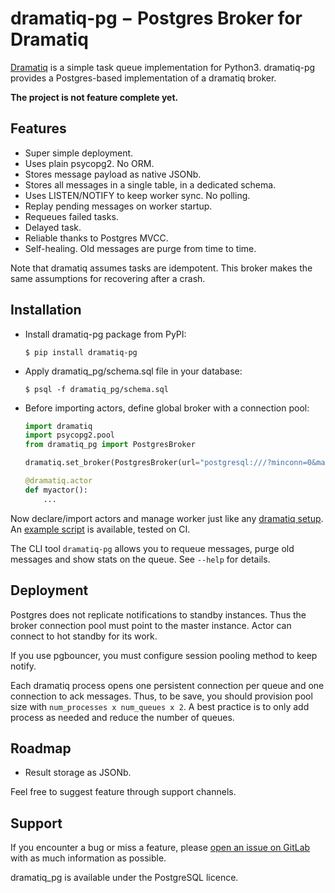 # dramatiq-pg − Postgres Broker for Dramatiq

[Dramatiq](https://dramatiq.io/) is a simple task queue implementation for
Python3. dramatiq-pg provides a Postgres-based implementation of a dramatiq
broker.

**The project is not feature complete yet.**

## Features

- Super simple deployment.
- Uses plain psycopg2. No ORM.
- Stores message payload as native JSONb.
- Stores all messages in a single table, in a dedicated schema.
- Uses LISTEN/NOTIFY to keep worker sync. No polling.
- Replay pending messages on worker startup.
- Requeues failed tasks.
- Delayed task.
- Reliable thanks to Postgres MVCC.
- Self-healing. Old messages are purge from time to time.

Note that dramatiq assumes tasks are idempotent. This broker makes the same
assumptions for recovering after a crash.


## Installation

- Install dramatiq-pg package from PyPI:
  ``` console
  $ pip install dramatiq-pg
  ```
- Apply dramatiq\_pg/schema.sql file in your database:
  ``` console
  $ psql -f dramatiq_pg/schema.sql
  ```
- Before importing actors, define global broker with a connection
  pool:
  ``` python
  import dramatiq
  import psycopg2.pool
  from dramatiq_pg import PostgresBroker

  dramatiq.set_broker(PostgresBroker(url="postgresql:///?minconn=0&maxconn=10"))

  @dramatiq.actor
  def myactor():
      ...
  ```

Now declare/import actors and manage worker just like any [dramatiq
setup](https://dramatiq.io/guide.html). An [example
script](https://gitlab.com/dalibo/dramatiq-pg/blob/master/example.py) is
available, tested on CI.

The CLI tool `dramatiq-pg` allows you to requeue messages, purge old messages
and show stats on the queue. See `--help` for details.


## Deployment

Postgres does not replicate notifications to standby instances. Thus the broker
connection pool must point to the master instance. Actor can connect to hot
standby for its work.

If you use pgbouncer, you must configure session pooling method to keep notify.

Each dramatiq process opens one persistent connection per queue and one
connection to ack messages. Thus, to be save, you should provision pool size
with `num_processes x num_queues x 2`. A best practice is to only add process as
needed and reduce the number of queues.


## Roadmap

- Result storage as JSONb.

Feel free to suggest feature through support channels.


## Support

If you encounter a bug or miss a feature, please [open an issue on
GitLab](https://gitlab.com/dalibo/dramatiq-pg/issues/new) with as much
information as possible.

dramatiq_pg is available under the PostgreSQL licence.
